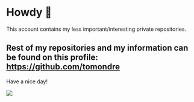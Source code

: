 # Howdy 🤠

This account contains my less important/interesting private repositories.

## Rest of my repositories and my information can be found on this profile: https://github.com/tomondre

Have a nice day!

<a href="https://github.com/tomondre"><img src="contributions.svg"></a>

<img width="0" src="https://visitor-badge.glitch.me/badge?page_id=tondrejk.tondrejk" />

